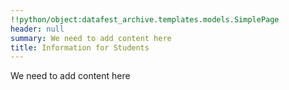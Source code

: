 ```yaml
---
!!python/object:datafest_archive.templates.models.SimplePage
header: null
summary: We need to add content here
title: Information for Students
---
```

We need to add content here